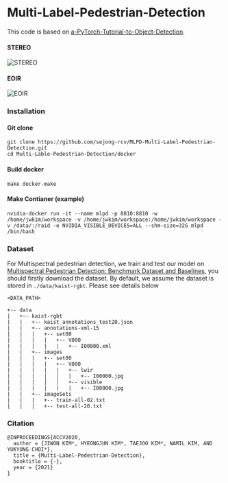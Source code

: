 # Multi-Label-Pedestrian-Detection

This code is based on [a-PyTorch-Tutorial-to-Object-Detection](https://github.com/sgrvinod/a-PyTorch-Tutorial-to-Object-Detection). 

#### STEREO 

![STEREO](https://user-images.githubusercontent.com/44772344/108985713-af3bac80-76d4-11eb-9a4c-e42f8c24620d.gif)

#### EOIR

![EOIR](https://user-images.githubusercontent.com/44772344/108986272-4e60a400-76d5-11eb-9ce4-d76dac5c3a3f.gif)

### Installation

#### Git clone

```
git clone https://github.com/sejong-rcv/MLPD-Multi-Label-Pedestrian-Detection.git
cd Multi-Lable-Pedestrian-Detection/docker
```

#### Build docker 

```
make docker-make
```

#### Make Contianer (example)

```
nvidia-docker run -it --name mlpd -p 8810:8810 -w /home/jwkim/workspace -v /home/jwkim/workspace:/home/jwkim/workspace -v /data/:/raid -e NVIDIA_VISIBLE_DEVICES=ALL --shm-size=32G mlpd /bin/bash
```

### Dataset

For Multispectral pedestrian detection, we train and test our model on [Multispectral Pedestrian Detection: Benchmark Dataset and Baselines](https://github.com/SoonminHwang/rgbt-ped-detection), you should firstly download the dataset. By default, we assume the dataset is stored in `./data/kaist-rgbt`. Please see details below

``` 
<DATA_PATH>

+-- data
|   +-- kaist-rgbt
|   |   +-- kaist_annotations_test20.json
|   |   +-- annotations-xml-15
|   |   |   +-- set00
|   |   |   |   +-- V000
|   |   |   |   |   +-- I00000.xml
|   |   +-- images
|   |   |   +-- set00
|   |   |   |   +-- V000
|   |   |   |   |   +-- lwir
|   |   |   |   |   |   +-- I00000.jpg
|   |   |   |   |   +-- visible
|   |   |   |   |   |   +-- I00000.jpg
|   |   +-- imageSets
|   |   |   +-- train-all-02.txt
|   |   |   +-- test-all-20.txt

```

### Citation

```
@INPROCEEDINGS{ACCV2020,
  author = {JIWON KIM*, HYEONGJUN KIM*, TAEJOO KIM*, NAMIL KIM, AND YUKYUNG CHOI*},
  title = {Multi-Label-Pedestrian-Detection},
  booktitle = {-},
  year = {2021}
}
```
